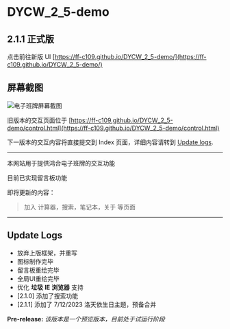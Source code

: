 # DYCW_2_5-demo

## 2.1.1 正式版

点击前往新版 UI [https://ff-c109.github.io/DYCW_2_5-demo/](https://ff-c109.github.io/DYCW_2_5-demo/)

## 屏幕截图

![电子班牌屏幕截图](https://ff-c109.github.io/DYCW_2_5-demo/res/preview)

旧版本的交互页面位于 [https://ff-c109.github.io/DYCW_2_5-demo/control.html](https://ff-c109.github.io/DYCW_2_5-demo/control.html)

下一版本的交互内容将直接提交到 Index 页面，详细内容请转到 [Update logs](#upLogs).

-------


本网站用于提供鸿合电子班牌的交互功能

目前已实现留言板功能

即将更新的内容：
  
> 加入 计算器，搜索，笔记本，关于 等页面  

-------

<div id="upLogs"></div>

## Update Logs

- 放弃上版框架，并重写
- 图标制作完毕
- 留言板重绘完毕
- 全局UI重绘完毕
- 优化 **垃圾** **IE** **浏览器** 支持
- [2.1.0] 添加了搜索功能
- [2.1.1] 添加了 7/12/2023 洛天依生日主题，预备合并

**Pre-release:** *该版本是一个预览版本，目前处于试运行阶段*
